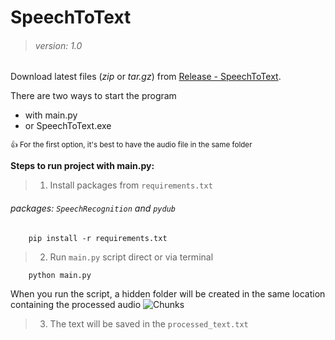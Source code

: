 # **SpeechToText**
> ###### *version: 1.0*

Download latest files (*zip* or *tar.gz*) from [Release - SpeechToText](https://github.com/krecik0000/SpeechToText/releases/tag/Usefull).

There are two ways to start the program
- with main.py
- or SpeechToText.exe

<sub> :+1: For the first option, it's best to have the audio file in the same folder</sub>

**Steps to run project with main.py:**
> 1. Install packages from `requirements.txt`
###### packages: `SpeechRecognition` and `pydub`
```
    pip install -r requirements.txt
```
> 2. Run `main.py` script direct or via terminal
```
    python main.py
```
When you run the script, a hidden folder will be created in the same location containing the processed audio
![Chunks](/../images/chunks.png)
> 3. The text will be saved in the `processed_text.txt`
